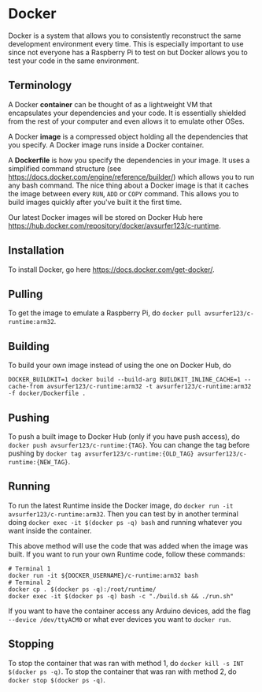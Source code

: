 # Docker

Docker is a system that allows you to consistently reconstruct the same development environment every time. This is especially important to use since not everyone has a Raspberry Pi to test on but Docker allows you to test your code in the same environment. 

## Terminology

A Docker **container** can be thought of as a lightweight VM that encapsulates your dependencies and your code. It is essentially shielded from the rest of your computer and even allows it to emulate other OSes. 

A Docker **image** is a compressed object holding all the dependencies that you specify. A Docker image runs inside a Docker container.

A **Dockerfile** is how you specify the dependencies in your image. It uses a simplified command structure (see https://docs.docker.com/engine/reference/builder/) which allows you to run any bash command. The nice thing about a Docker image is that it caches the image between every `RUN`, `ADD` or `COPY` command. This allows you to build images quickly after you've built it the first time. 

Our latest Docker images will be stored on Docker Hub here https://hub.docker.com/repository/docker/avsurfer123/c-runtime.


## Installation

To install Docker, go here https://docs.docker.com/get-docker/.

## Pulling

To get the image to emulate a Raspberry Pi, do `docker pull avsurfer123/c-runtime:arm32`.

## Building

To build your own image instead of using the one on Docker Hub, do 
    
    DOCKER_BUILDKIT=1 docker build --build-arg BUILDKIT_INLINE_CACHE=1 --cache-from avsurfer123/c-runtime:arm32 -t avsurfer123/c-runtime:arm32 -f docker/Dockerfile .

## Pushing

To push a built image to Docker Hub (only if you have push access), do `docker push avsurfer123/c-runtime:{TAG}`. You can change the tag before pushing by `docker tag avsurfer123/c-runtime:{OLD_TAG} avsurfer123/c-runtime:{NEW_TAG}`.

## Running

To run the latest Runtime inside the Docker image, do `docker run -it avsurfer123/c-runtime:arm32`. Then you can test by in another terminal doing `docker exec -it $(docker ps -q) bash` and running whatever you want inside the container.

This above method will use the code that was added when the image was built. If you want to run your own Runtime code, follow these commands:

    # Terminal 1
    docker run -it ${DOCKER_USERNAME}/c-runtime:arm32 bash
    # Terminal 2
    docker cp . $(docker ps -q):/root/runtime/
    docker exec -it $(docker ps -q) bash -c "./build.sh && ./run.sh"

If you want to have the container access any Arduino devices, add the flag `--device /dev/ttyACM0` or what ever devices you want to `docker run`.

## Stopping

To stop the container that was ran with method 1, do `docker kill -s INT $(docker ps -q)`. To stop the container that was ran with method 2, do `docker stop $(docker ps -q)`.

